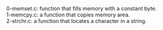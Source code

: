 0-memset.c: function that fills memory with a constant byte.
<br>1-memcpy.c: a function that copies memory area.
<br>2-strchr.c: a function that locates a character in a string.
